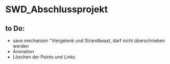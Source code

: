 # SWD_Abschlussprojekt

## to Do:
 - save mechanism "Viergelenk und Strandbeast, darf nicht überschrieben werden
 - Animation
 - Löschen der Points und Links
